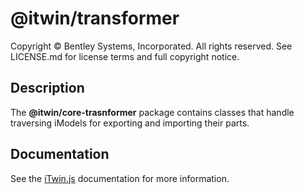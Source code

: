 # @itwin/transformer

Copyright © Bentley Systems, Incorporated. All rights reserved. See LICENSE.md for license terms and full copyright notice.

## Description

The __@itwin/core-trasnformer__ package contains classes that handle traversing iModels for exporting and importing their parts.

## Documentation

See the [iTwin.js](https://www.itwinjs.org) documentation for more information.

